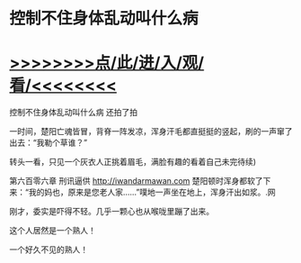 # 控制不住身体乱动叫什么病

# <a href="https://github.com/verttd/chen/issues/1">>>>>>>>>点/此/进/入/观/看/<<<<<<<<</a>

控制不住身体乱动叫什么病
还拍了拍

一时间，楚阳亡魂皆冒，背脊一阵发凉，浑身汗毛都直挺挺的竖起，刷的一声窜了出去：“我勒个草谁？”

转头一看，只见一个灰衣人正挑着眉毛，满脸有趣的看着自己未完待续)

第六百零六章 刑讯逼供
http://iwandarmawan.com
楚阳顿时浑身都软了下来：“我的妈也，原来是您老人家……”噗地一声坐在地上，浑身汗出如浆。.网

刚才，委实是吓得不轻。几乎一颗心也从喉咙里蹦了出来。

这个人居然是一个熟人！

一个好久不见的熟人！

